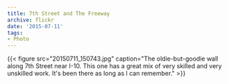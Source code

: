```yaml
---
title: 7th Street and The Freeway
archive: flickr
date: '2015-07-11'
tags:
- Photo
---
```

{{< figure src="20150711_150743.jpg" caption="The oldie-but-goodie wall along 7th Street near I-10. This one has a great mix of very skilled and very unskilled work. It's been there as long as I can remember." >}}
